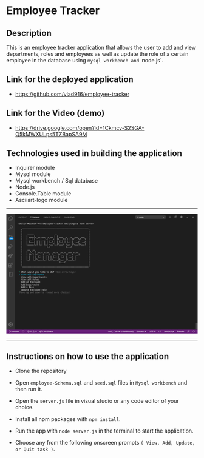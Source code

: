 # Employee Tracker

## Description 

This is an employee tracker application that allows the user to add and view departments, roles and employees as well as update the role of a certain employee in the database using `mysql workbench and `node.js`.  

## Link for the deployed application

* https://github.com/vlad916/employee-tracker

## Link for the Video (demo)

* https://drive.google.com/open?id=1Ckmcv-S2SGA-Q5kMWXULps5TZBapSA9M

## Technologies used in building the application

* Inquirer module
* Mysql module
* Mysql workbench / Sql database
* Node.js
* Console.Table module
* Asciiart-logo module

___

<img src="assets/image.png">

___
## Instructions on how to use the application

* Clone the repository

* Open `employee-Schema.sql` and `seed.sql` files in `Mysql workbench` and then run it. 

* Open the `server.js` file in visual studio or any code editor of your choice.

* Install all npm packages with `npm install`.

* Run the app with `node server.js` in the terminal to start the application.

* Choose any from the following onscreen prompts `( View, Add, Update, or Quit task )`. 



